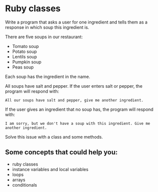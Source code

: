 # Ruby classes

Write a program that asks a user for one ingredient and tells them as a response in which soup this ingredient is.

There are five soups in our restaurant:

- Tomato soup
- Potato soup
- Lentils soup
- Pumpkin soup
- Peas soup

Each soup has the ingredient in the name.

All soups have salt and pepper.
If the user enters salt or pepper, the program will respond with:

`All our soups have salt and pepper, give me another ingredient.`

If the user gives an ingredient that no soup has, the program will respond with:

`I am sorry, but we don't have a soup with this ingredient. Give me another ingredient.`

Solve this issue with a class and some methods.

## Some concepts that could help you:

- ruby classes
- instance variables and local variables
- loops
- arrays
- conditionals
